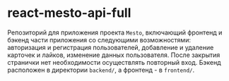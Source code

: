 # react-mesto-api-full
Репозиторий для приложения проекта `Mesto`, включающий фронтенд и бэкенд части приложения со следующими возможностями: авторизация и регистрация пользователей, добавление и удаление карточек и лайков, изменение данных пользователя. После закрытия странички нет необходимости осуществлять повторный вход. Бэкенд расположен в директории `backend/`, а фронтенд - в `frontend/`. 
